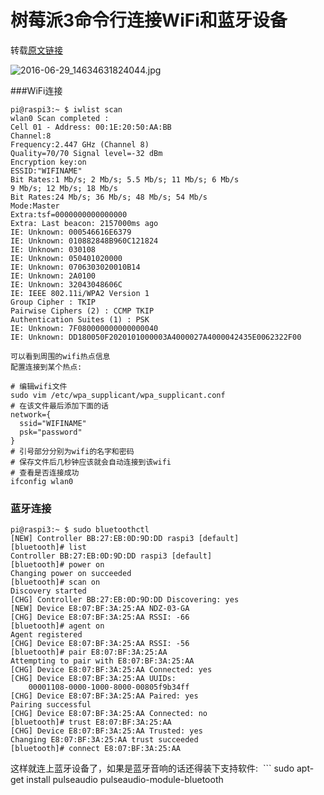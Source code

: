 # 树莓派3命令行连接WiFi和蓝牙设备
转载[原文链接](https://www.embbnux.com/2016/04/10/raspberry_pi_3_wifi_and_bluetooth_setting_on_console/)

![2016-06-29_14634631824044.jpg](http://pic.mylonly.com/2016-06-29_14634631824044.jpg)

###WiFi连接

```
pi@raspi3:~ $ iwlist scan
wlan0 Scan completed :
Cell 01 - Address: 00:1E:20:50:AA:BB
Channel:8
Frequency:2.447 GHz (Channel 8)
Quality=70/70 Signal level=-32 dBm
Encryption key:on
ESSID:"WIFINAME"
Bit Rates:1 Mb/s; 2 Mb/s; 5.5 Mb/s; 11 Mb/s; 6 Mb/s
9 Mb/s; 12 Mb/s; 18 Mb/s
Bit Rates:24 Mb/s; 36 Mb/s; 48 Mb/s; 54 Mb/s
Mode:Master
Extra:tsf=0000000000000000
Extra: Last beacon: 2157000ms ago
IE: Unknown: 000546616E6379
IE: Unknown: 010882848B960C121824
IE: Unknown: 030108
IE: Unknown: 050401020000
IE: Unknown: 0706303020010B14
IE: Unknown: 2A0100
IE: Unknown: 32043048606C
IE: IEEE 802.11i/WPA2 Version 1
Group Cipher : TKIP
Pairwise Ciphers (2) : CCMP TKIP
Authentication Suites (1) : PSK
IE: Unknown: 7F080000000000000040
IE: Unknown: DD180050F2020101000003A4000027A4000042435E0062322F00
 
可以看到周围的wifi热点信息
配置连接到某个热点:
 
# 编辑wifi文件
sudo vim /etc/wpa_supplicant/wpa_supplicant.conf
# 在该文件最后添加下面的话
network={
  ssid="WIFINAME"
  psk="password"
}
# 引号部分分别为wifi的名字和密码
# 保存文件后几秒钟应该就会自动连接到该wifi
# 查看是否连接成功
ifconfig wlan0

```

### 蓝牙连接

``` 
pi@raspi3:~ $ sudo bluetoothctl
[NEW] Controller BB:27:EB:0D:9D:DD raspi3 [default]
[bluetooth]# list
Controller BB:27:EB:0D:9D:DD raspi3 [default]
[bluetooth]# power on
Changing power on succeeded
[bluetooth]# scan on
Discovery started
[CHG] Controller BB:27:EB:0D:9D:DD Discovering: yes
[NEW] Device E8:07:BF:3A:25:AA NDZ-03-GA
[CHG] Device E8:07:BF:3A:25:AA RSSI: -66
[bluetooth]# agent on
Agent registered
[CHG] Device E8:07:BF:3A:25:AA RSSI: -56
[bluetooth]# pair E8:07:BF:3A:25:AA
Attempting to pair with E8:07:BF:3A:25:AA
[CHG] Device E8:07:BF:3A:25:AA Connected: yes
[CHG] Device E8:07:BF:3A:25:AA UUIDs:
	00001108-0000-1000-8000-00805f9b34ff
[CHG] Device E8:07:BF:3A:25:AA Paired: yes
Pairing successful
[CHG] Device E8:07:BF:3A:25:AA Connected: no
[bluetooth]# trust E8:07:BF:3A:25:AA
[CHG] Device E8:07:BF:3A:25:AA Trusted: yes
Changing E8:07:BF:3A:25:AA trust succeeded
[bluetooth]# connect E8:07:BF:3A:25:AA

```

这样就连上蓝牙设备了，如果是蓝牙音响的话还得装下支持软件:
 ```
sudo apt-get install pulseaudio pulseaudio-module-bluetooth
```



